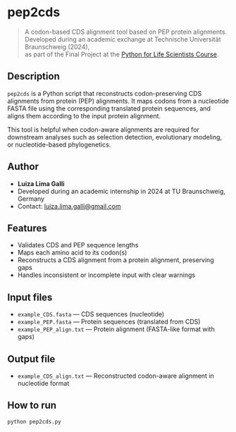 # pep2cds

> A codon-based CDS alignment tool based on PEP protein alignments.  
> Developed during an academic exchange at Technische Universität Braunschweig (2024),  
> as part of the Final Project at the [Python for Life Scientists Course](https://www.tu-braunschweig.de/en/ifp/pbb/teaching/pythoncourseprojects).

## Description

`pep2cds` is a Python script that reconstructs codon-preserving CDS alignments from protein (PEP) alignments. It maps codons from a nucleotide FASTA file using the corresponding translated protein sequences, and aligns them according to the input protein alignment.

This tool is helpful when codon-aware alignments are required for downstream analyses such as selection detection, evolutionary modeling, or nucleotide-based phylogenetics.

## Author

- **Luiza Lima Galli**
- Developed during an academic internship in 2024 at TU Braunschweig, Germany
- Contact: luiza.lima.galli@gmail.com

## Features

- Validates CDS and PEP sequence lengths
- Maps each amino acid to its codon(s)
- Reconstructs a CDS alignment from a protein alignment, preserving gaps
- Handles inconsistent or incomplete input with clear warnings

## Input files

- `example_CDS.fasta` — CDS sequences (nucleotide)
- `example_PEP.fasta` — Protein sequences (translated from CDS)
- `example_PEP_align.txt` — Protein alignment (FASTA-like format with gaps)

## Output file

- `example_CDS_align.txt` — Reconstructed codon-aware alignment in nucleotide format

## How to run

```bash
python pep2cds.py
